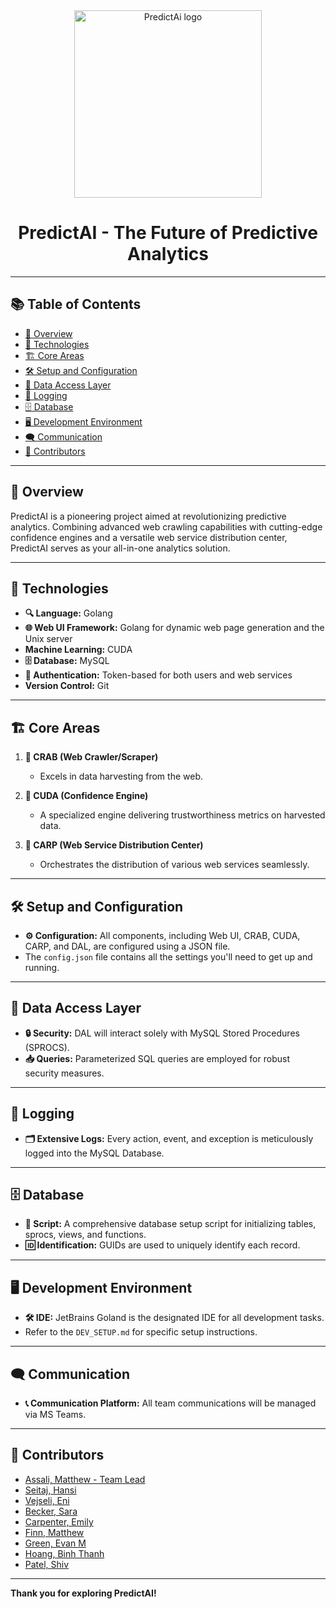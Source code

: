 <!--
1. This is a template, that will be updated periodically.
 

<div align="center">
   <img src="PredictAi/frontend/Assets/logo.jpg" alt=" Design of a modern and sleek logo for a project named 'PredictAI'. The logo features a stylized, abstract brain composed of interconnected nodes."/>
</div>

Hansi notes: (don't delete)
![PredictAi logo](https://github.com/hseitaj/PredictAi/assets/67917151/1ec4cb58-230f-493d-a248-d23931cbf204)
# PredictAI - The Future of Predictive Analytics

<img src="https://github.com/hseitaj/PredictAi/assets/67917151/1ec4cb58-230f-493d-a248-d23931cbf204" alt="PredictAi logo" width="300" height="300" align="left"/>

# PredictAI - The Future of Predictiv![image](https://github.com/hseitaj/JustAFork/assets/67917151/3496daa8-3ece-48e5-9d25-1cc3b04b1890)
e Analytics

<div style="clear: both;"></div>
<br clear="left"/>
https://github.com/hseitaj/JustAFork/assets/67917151/417ca3f3-e63b-4dd3-aac5-3c113e9876d4

-->
<div align="center">
  <img src="https://github.com/hseitaj/JustAFork/assets/67917151/417ca3f3-e63b-4dd3-aac5-3c113e9876d4" alt="PredictAi logo" width="300" height="300"/>
  <h1>PredictAI - The Future of Predictive Analytics</h1>
</div>

---

## 📚 Table of Contents

- [🌟 Overview](#-overview)
- [🔧 Technologies](#-technologies)
- [🏗 Core Areas](#-core-areas)
- [🛠 Setup and Configuration](#-setup-and-configuration)
- [💾 Data Access Layer](#-data-access-layer)
- [📝 Logging](#-logging)
- [🗄 Database](#-database)
- [🖥 Development Environment](#-development-environment)
- [🗨 Communication](#-communication)
- [👥 Contributors](#-contributors)

---

## 🌟 Overview

PredictAI is a pioneering project aimed at revolutionizing predictive analytics. Combining advanced web crawling capabilities with cutting-edge confidence engines and a versatile web service distribution center, PredictAI serves as your all-in-one analytics solution.

---

## 🔧 Technologies

- **🔍 Language:** Golang
- **🌐 Web UI Framework:** Golang for dynamic web page generation and the Unix server
- **Machine Learning:** CUDA
- **🗄 Database:** MySQL
- **🔐 Authentication:** Token-based for both users and web services
- **Version Control:** Git

---

## 🏗 Core Areas

1. **🦀 CRAB (Web Crawler/Scraper)**
   - Excels in data harvesting from the web.

2. **🔮 CUDA (Confidence Engine)**
   - A specialized engine delivering trustworthiness metrics on harvested data.
  
3. **🎣 CARP (Web Service Distribution Center)**
   - Orchestrates the distribution of various web services seamlessly.

---

## 🛠 Setup and Configuration

- **⚙️ Configuration:** All components, including Web UI, CRAB, CUDA, CARP, and DAL, are configured using a JSON file.
- The `config.json` file contains all the settings you'll need to get up and running.

---

## 💾 Data Access Layer

- **🔒 Security:** DAL will interact solely with MySQL Stored Procedures (SPROCS).
- **📥 Queries:** Parameterized SQL queries are employed for robust security measures.

---

## 📝 Logging

- **🗂️ Extensive Logs:** Every action, event, and exception is meticulously logged into the MySQL Database.

---

## 🗄 Database

- **📜 Script:** A comprehensive database setup script for initializing tables, sprocs, views, and functions.
- **🆔 Identification:** GUIDs are used to uniquely identify each record.

---

## 🖥 Development Environment

- **🛠 IDE:** JetBrains Goland is the designated IDE for all development tasks.
- Refer to the `DEV_SETUP.md` for specific setup instructions.

---

## 🗨 Communication

- **📞 Communication Platform:** All team communications will be managed via MS Teams.

---

## 👥 Contributors
- [Assali, Matthew - Team Lead](mailto:mfa5498@psu.edu)
- [Seitaj, Hansi](mailto:hjs5684@psu.edu)
- [Vejseli, Eni](mailto:emv5319@psu.edu)
- [Becker, Sara](mailto:sqb6198@psu.edu)
- [Carpenter, Emily](mailto:esc5316@psu.edu)
- [Finn, Matthew](mailto:mkf5480@psu.edu)
- [Green, Evan M](mailto:emg5555@psu.edu)
- [Hoang, Binh Thanh](mailto:bth5241@psu.edu)
- [Patel, Shiv](mailto:sbp5769@psu.edu)

---

**Thank you for exploring PredictAI!**
<!--

📧 For any further questions or inquiries, please reach out to our [Support Team](mailto:support@email.com).

-->
